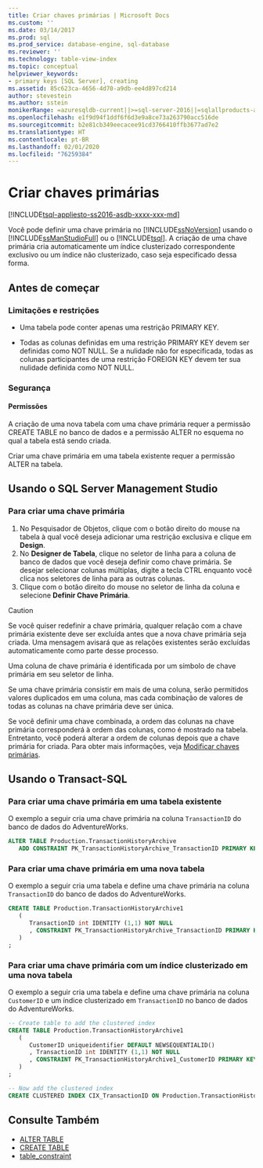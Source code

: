 ```yaml
---
title: Criar chaves primárias | Microsoft Docs
ms.custom: ''
ms.date: 03/14/2017
ms.prod: sql
ms.prod_service: database-engine, sql-database
ms.reviewer: ''
ms.technology: table-view-index
ms.topic: conceptual
helpviewer_keywords:
- primary keys [SQL Server], creating
ms.assetid: 85c623ca-4656-4d70-a9db-ee4d897cd214
author: stevestein
ms.author: sstein
monikerRange: =azuresqldb-current||>=sql-server-2016||=sqlallproducts-allversions||>=sql-server-linux-2017||=azuresqldb-mi-current
ms.openlocfilehash: e1f9d94f1ddf6f6d3e9a8ce73a263790acc516de
ms.sourcegitcommit: b2e81cb349eecacee91cd3766410ffb3677ad7e2
ms.translationtype: HT
ms.contentlocale: pt-BR
ms.lasthandoff: 02/01/2020
ms.locfileid: "76259384"
---
```

# <a name="create-primary-keys"></a>Criar chaves primárias

[!INCLUDE[tsql-appliesto-ss2016-asdb-xxxx-xxx-md](../../includes/tsql-appliesto-ss2016-asdb-xxxx-xxx-md.md)]

Você pode definir uma chave primária no [!INCLUDE[ssNoVersion](../../includes/ssnoversion-md.md)] usando o [!INCLUDE[ssManStudioFull](../../includes/ssmanstudiofull-md.md)] ou o [!INCLUDE[tsql](../../includes/tsql-md.md)]. A criação de uma chave primária cria automaticamente um índice clusterizado correspondente exclusivo ou um índice não clusterizado, caso seja especificado dessa forma.

## <a name="BeforeYouBegin"></a> Antes de começar

### <a name="Restrictions"></a> Limitações e restrições

- Uma tabela pode conter apenas uma restrição PRIMARY KEY.

- Todas as colunas definidas em uma restrição PRIMARY KEY devem ser definidas como NOT NULL. Se a nulidade não for especificada, todas as colunas participantes de uma restrição FOREIGN KEY devem ter sua nulidade definida como NOT NULL.

### <a name="Security"></a> Segurança

#### <a name="Permissions"></a> Permissões

A criação de uma nova tabela com uma chave primária requer a permissão CREATE TABLE no banco de dados e a permissão ALTER no esquema no qual a tabela está sendo criada.

Criar uma chave primária em uma tabela existente requer a permissão ALTER na tabela.

## <a name="SSMSProcedure"></a> Usando o SQL Server Management Studio

### <a name="to-create-a-primary-key"></a>Para criar uma chave primária

1. No Pesquisador de Objetos, clique com o botão direito do mouse na tabela à qual você deseja adicionar uma restrição exclusiva e clique em **Design**.
2. No **Designer de Tabela**, clique no seletor de linha para a coluna de banco de dados que você deseja definir como chave primária. Se desejar selecionar colunas múltiplas, digite a tecla CTRL enquanto você clica nos seletores de linha para as outras colunas.
3. Clique com o botão direito do mouse no seletor de linha da coluna e selecione **Definir Chave Primária**.

> [!CAUTION]
> Se você quiser redefinir a chave primária, qualquer relação com a chave primária existente deve ser excluída antes que a nova chave primária seja criada. Uma mensagem avisará que as relações existentes serão excluídas automaticamente como parte desse processo.

Uma coluna de chave primária é identificada por um símbolo de chave primária em seu seletor de linha.

Se uma chave primária consistir em mais de uma coluna, serão permitidos valores duplicados em uma coluna, mas cada combinação de valores de todas as colunas na chave primária deve ser única.

Se você definir uma chave combinada, a ordem das colunas na chave primária corresponderá à ordem das colunas, como é mostrado na tabela. Entretanto, você poderá alterar a ordem de colunas depois que a chave primária for criada. Para obter mais informações, veja [Modificar chaves primárias](../../relational-databases/tables/modify-primary-keys.md).

## <a name="TsqlProcedure"></a> Usando o Transact-SQL

### <a name="to-create-a-primary-key-in-an-existing-table"></a>Para criar uma chave primária em uma tabela existente

O exemplo a seguir cria uma chave primária na coluna `TransactionID` do banco de dados do AdventureWorks.

```sql
ALTER TABLE Production.TransactionHistoryArchive
   ADD CONSTRAINT PK_TransactionHistoryArchive_TransactionID PRIMARY KEY CLUSTERED (TransactionID);
```

### <a name="to-create-a-primary-key-in-a-new-table"></a>Para criar uma chave primária em uma nova tabela

O exemplo a seguir cria uma tabela e define uma chave primária na coluna `TransactionID` do banco de dados do AdventureWorks.

```sql
CREATE TABLE Production.TransactionHistoryArchive1
   (
      TransactionID int IDENTITY (1,1) NOT NULL
      , CONSTRAINT PK_TransactionHistoryArchive_TransactionID PRIMARY KEY CLUSTERED (TransactionID)
   )
;
```

### <a name="to-create-a-primary-key-with-clustered-index-in-a-new-table"></a>Para criar uma chave primária com um índice clusterizado em uma nova tabela

O exemplo a seguir cria uma tabela e define uma chave primária na coluna `CustomerID` e um índice clusterizado em `TransactionID` no banco de dados do AdventureWorks.

```sql
-- Create table to add the clustered index
CREATE TABLE Production.TransactionHistoryArchive1
   (
      CustomerID uniqueidentifier DEFAULT NEWSEQUENTIALID()
      , TransactionID int IDENTITY (1,1) NOT NULL
      , CONSTRAINT PK_TransactionHistoryArchive1_CustomerID PRIMARY KEY NONCLUSTERED (CustomerID)
   )
;

-- Now add the clustered index
CREATE CLUSTERED INDEX CIX_TransactionID ON Production.TransactionHistoryArchive1 (TransactionID);
```

## <a name="see-also"></a>Consulte Também

- [ALTER TABLE](../../t-sql/statements/alter-table-transact-sql.md)
- [CREATE TABLE](../../t-sql/statements/create-table-transact-sql.md) 
- [table_constraint](../../t-sql/statements/alter-table-table-constraint-transact-sql.md)
